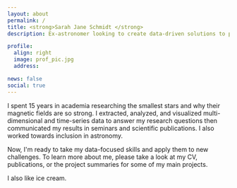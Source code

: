 ```yaml
---
layout: about
permalink: /
title: <strong>Sarah Jane Schmidt </strong>
description: Ex-astronomer looking to create data-driven solutions to problems on Earth.

profile:
  align: right
  image: prof_pic.jpg
  address: 

news: false
social: true
---
```


I spent 15 years in academia researching the smallest stars and why their magnetic fields are so strong. I extracted, analyzed, and visualized multi-dimensional and time-series data to answer my research questions then communicated my results in seminars and scientific publications. I also worked towards inclusion in astronomy. 

Now, I'm ready to take my data-focused skills and apply them to new challenges. To learn more about me, please take a look at my CV, publications, or the project summaries for some of my main projects.  

I also like ice cream.  



